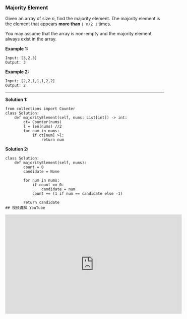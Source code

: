 

### Majority Element ###

Given an array of size *n*, find the majority element. The majority element is the element that appears **more than** `⌊ n/2 ⌋` times.

You may assume that the array is non-empty and the majority element always exist in the array.

**Example 1:**

```
Input: [3,2,3]
Output: 3
```

**Example 2:**

```
Input: [2,2,1,1,1,2,2]
Output: 2
```

------

**Solution 1:**

```
from collections import Counter
class Solution:
    def majorityElement(self, nums: List[int]) -> int:
        ct= Counter(nums)
        l = len(nums) //2
        for num in nums:
            if ct[num] >l:
                return num
```

**Solution 2:**
```
class Solution:
    def majorityElement(self, nums):
        count = 0
        candidate = None

        for num in nums:
            if count == 0:
                candidate = num
            count += (1 if num == candidate else -1)

        return candidate
## 视频讲解 YouTube
```
<iframe width="560" height="315" src="https://www.youtube.com/embed/MGJkXgQri8k" frameborder="0" allow="accelerometer; autoplay; encrypted-media; gyroscope; picture-in-picture" allowfullscreen></iframe>
